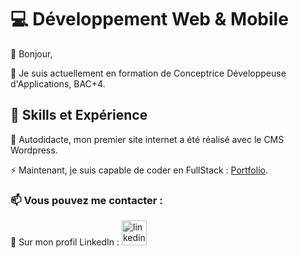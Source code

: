 # 💻 Développement Web & Mobile

👋 Bonjour, 

🌱 Je suis actuellement en formation de Conceptrice Développeuse d'Applications, BAC+4.

## 💯 Skills et Expérience
🔭 Autodidacte, mon premier site internet a été réalisé avec le CMS Wordpress.  

⚡ Maintenant, je suis capable de coder en FullStack : [Portfolio](https://duchenedaphne.github.io). 

### 📫 Vous pouvez me contacter : 
💬 Sur mon profil LinkedIn : [<img src='https://cdn.jsdelivr.net/npm/simple-icons@3.0.1/icons/linkedin.svg' alt='linkedin' height='40'>](https://fr.linkedin.com/in/duchenedaphne/) 

<!---
duchenedaphne/duchenedaphne is a ✨ special ✨ repository because its `README.md` (this file) appears on your GitHub profile.
You can click the Preview link to take a look at your changes.
--->



